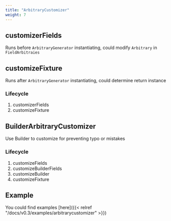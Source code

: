 ```yaml
---
title: "ArbitraryCustomizer"
weight: 7
---
```


## customizerFields

Runs before `ArbitraryGenerator` instantiating, could modify `Arbitrary` in `FieldArbitraies`

## customizeFixture

Runs after `ArbitraryGenerator` instantiating, could determine return instance

### Lifecycle

1. customizerFields
2. customizeFixture

## BuilderArbitraryCustomizer

Use Builder to customize for preventing typo or mistakes

### Lifecycle

1. customizeFields
2. customizeBuilderFields
3. customizeBuilder
4. customizeFixture

## Example

You could find examples [here]({{< relref "/docs/v0.3/examples/arbitrarycustomizer" >}})
